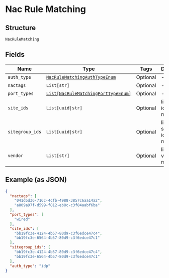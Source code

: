 
# Nac Rule Matching

## Structure

`NacRuleMatching`

## Fields

| Name | Type | Tags | Description |
|  --- | --- | --- | --- |
| `auth_type` | [`NacRuleMatchingAuthTypeEnum`](../../doc/models/nac-rule-matching-auth-type-enum.md) | Optional | - |
| `nactags` | `List[str]` | Optional | - |
| `port_types` | [`List[NacRuleMatchingPortTypeEnum]`](../../doc/models/nac-rule-matching-port-type-enum.md) | Optional | - |
| `site_ids` | `List[uuid\|str]` | Optional | list of site ids to match |
| `sitegroup_ids` | `List[uuid\|str]` | Optional | list of sitegroup ids to match |
| `vendor` | `List[str]` | Optional | list of vendors to match |

## Example (as JSON)

```json
{
  "nactags": [
    "041d5d36-716c-4cfb-4988-3857c6aa14a2",
    "a809a97f-d599-f812-eb8c-c3f84aabf6ba"
  ],
  "port_types": [
    "wired"
  ],
  "site_ids": [
    "bb19fc3e-4124-4b57-80d9-c3f6edce47c4",
    "bb19fc3e-6564-4b57-80d9-c3f6edce47c1"
  ],
  "sitegroup_ids": [
    "bb19fc3e-4124-4b57-80d9-c3f6edce47c4",
    "bb19fc3e-6564-4b57-80d9-c3f6edce47c1"
  ],
  "auth_type": "idp"
}
```

